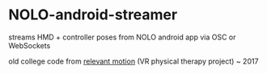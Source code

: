 # NOLO-android-streamer
streams HMD + controller poses from NOLO android app via OSC or WebSockets

old college code from [relevant motion](https://github.com/katsully/relevant-motion) (VR physical therapy project) 
~ 2017
